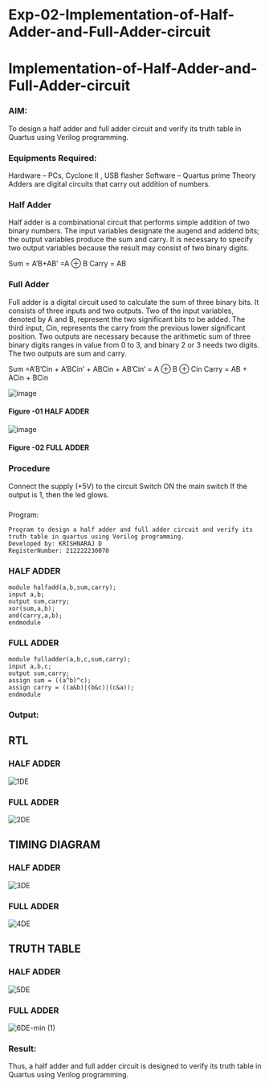 # Exp-02-Implementation-of-Half-Adder-and-Full-Adder-circuit

# Implementation-of-Half-Adder-and-Full-Adder-circuit
### AIM:
To design a half adder and full adder circuit and verify its truth table in Quartus using Verilog programming.

### Equipments Required:
Hardware – PCs, Cyclone II , USB flasher
Software – Quartus prime
Theory
Adders are digital circuits that carry out addition of numbers.

### Half Adder
Half adder is a combinational circuit that performs simple addition of two binary numbers. The input variables designate the augend and addend bits; the output variables produce the sum and carry. It is necessary to specify two output variables because the result may consist of two binary digits.

Sum = A’B+AB’ =A ⊕ B Carry = AB

### Full Adder
Full adder is a digital circuit used to calculate the sum of three binary bits. It consists of three inputs and two outputs. Two of the input variables, denoted by A and B, represent the two significant bits to be added. The third input, Cin, represents the carry from the previous lower significant position. Two outputs are necessary because the arithmetic sum of three binary digits ranges in value from 0 to 3, and binary 2 or 3 needs two digits. The two outputs are sum and carry.

Sum =A’B’Cin + A’BCin’ + ABCin + AB’Cin’ = A ⊕ B ⊕ Cin Carry = AB + ACin + BCin

 ![image](https://user-images.githubusercontent.com/36288975/163552156-a13e5a56-c638-4110-97d9-8896907c8d25.png)

#### Figure -01 HALF ADDER 


![image](https://user-images.githubusercontent.com/36288975/163552057-b3547877-6d07-45b4-b7e0-bcfebfad9e1d.png)

#### Figure -02 FULL ADDER 

### Procedure

Connect the supply (+5V) to the circuit
Switch ON the main switch
If the output is 1, then the led glows.
### 
Program:
```
Program to design a half adder and full adder circuit and verify its truth table in quartus using Verilog programming.
Developed by: KRISHNARAJ D
RegisterNumber: 212222230070
```
### HALF ADDER
```
module halfadd(a,b,sum,carry);
input a,b;
output sum,carry;
xor(sum,a,b);
and(carry,a,b);
endmodule
```
### FULL ADDER
```
module fulladder(a,b,c,sum,carry);
input a,b,c;
output sum,carry;
assign sum = ((a^b)^c);
assign carry = ((a&b)|(b&c)|(c&a));
endmodule
```
### Output:
## RTL

### HALF ADDER
![1DE](https://user-images.githubusercontent.com/119559695/233263963-ef7ba031-e645-4193-b4ff-d180e0c377b8.png)
### FULL ADDER
![2DE](https://user-images.githubusercontent.com/119559695/233264019-75a8fe45-b6b0-4212-9321-dc069ca8eec6.png)

## TIMING DIAGRAM

### HALF ADDER
![3DE](https://user-images.githubusercontent.com/119559695/233264082-b6b2c209-c0df-4748-b1f0-ea8f8bffb43b.png)

### FULL ADDER
![4DE](https://user-images.githubusercontent.com/119559695/233265071-e3ae2ff4-dab5-4609-802e-1fa54291349b.png)

## TRUTH TABLE 

### HALF ADDER
![5DE](https://user-images.githubusercontent.com/119559695/233264240-bf5cf850-1425-4b13-89a8-379859ad23ef.png)
### FULL ADDER
![6DE-min (1)](https://user-images.githubusercontent.com/119559695/233266016-a4b9a406-973d-450c-88ca-0c55ddf6478a.jpg)

### Result:
Thus, a half adder and full adder circuit is designed to verify its truth table in Quartus using Verilog programming.
